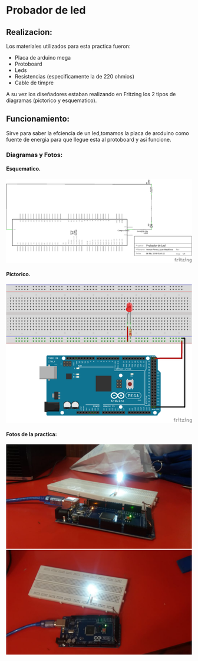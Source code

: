 # Probador de led
## Realizacion:
Los materiales utilizados para esta practica fueron:
+ Placa de arduino mega
+ Protoboard
+ Leds
+ Resistencias (especificamente la de 220 ohmios)
+ Cable de timpre

A su vez los diseñadores estaban realizando en Fritzing los 2 tipos de diagramas (pictorico y esquematico).
## Funcionamiento:
Sirve para saber la efciencia de un led,tomamos la placa de arcduino como fuente de energia para que llegue esta al protoboard y asi funcione.
### Diagramas y Fotos:
#### Esquematico.
![2](https://github.com/germangarci/PROYECTO-GUIADO/blob/master/Images/Probador%20de%20Led%20Esquematico.png)
#### Pictorico.
![3](https://github.com/germangarci/PROYECTO-GUIADO/blob/master/Images/Probador%20de%20Led%20Protoboard.png)
#### Fotos de la practica:
![4](https://github.com/germangarci/PROYECTO-GUIADO/blob/master/Images/ii.jpg)
![5](https://github.com/germangarci/PROYECTO-GUIADO/blob/master/Images/oo.jpg)
